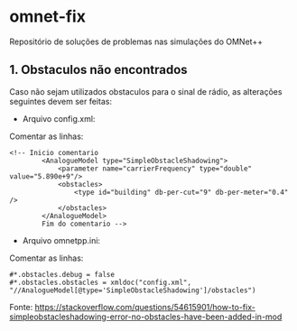 # omnet-fix
Repositório de soluções de problemas nas simulações do OMNet++

## 1. Obstaculos não encontrados

Caso não sejam utilizados obstaculos para o sinal de rádio, as alterações seguintes devem ser feitas:

*  Arquivo config.xml:

Comentar as linhas:

```
<!-- Inicio comentario
		<AnalogueModel type="SimpleObstacleShadowing">
			<parameter name="carrierFrequency" type="double" value="5.890e+9"/>
			<obstacles>
				<type id="building" db-per-cut="9" db-per-meter="0.4" />
			</obstacles>
		</AnalogueModel>
		Fim do comentario -->
   ```
    
 * Arquivo omnetpp.ini:
    
  Comentar as linhas:
    
 ``` 
#*.obstacles.debug = false
#*.obstacles.obstacles = xmldoc("config.xml", "//AnalogueModel[@type='SimpleObstacleShadowing']/obstacles")

```

Fonte: https://stackoverflow.com/questions/54615901/how-to-fix-simpleobstacleshadowing-error-no-obstacles-have-been-added-in-mod
    
    


